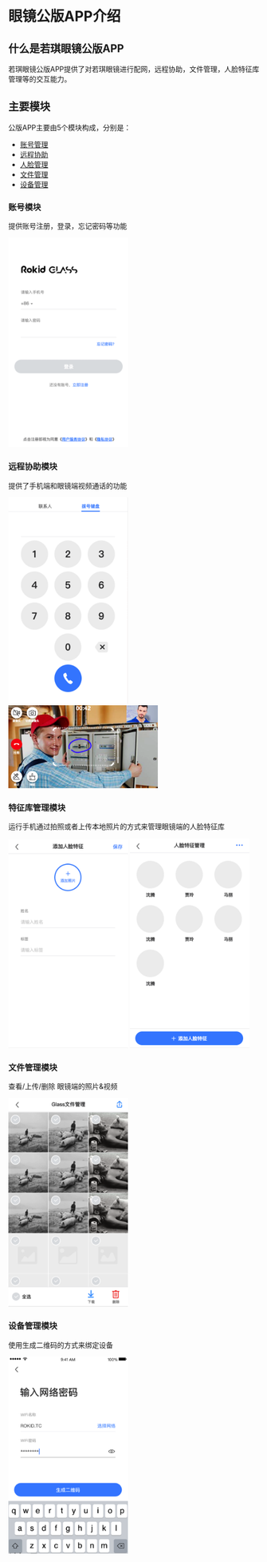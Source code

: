 # 眼镜公版APP介绍

## 什么是若琪眼镜公版APP
若琪眼镜公版APP提供了对若琪眼镜进行配网，远程协助，文件管理，人脸特征库管理等的交互能力。

## 主要模块

公版APP主要由5个模块构成，分别是：

- [账号管理](account.md)
- [远程协助](remotecooperation.md)
- [人脸管理](facemanager.md)
- [文件管理](filemanager.md)
- [设备管理](devicemanager.md)



### 账号模块
提供账号注册，登录，忘记密码等功能

<img width="240" alt="faceupdateactivity" src="images/login.png">

### 远程协助模块
提供了手机端和眼镜端视频通话的功能

<img width="240" alt="faceupdateactivity" src="images/remote_dialer.png">

<img width="300" alt="faceupdateactivity" src="images/remote_video.png">

### 特征库管理模块
运行手机通过拍照或者上传本地照片的方式来管理眼镜端的人脸特征库

<img width="240" alt="faceupdateactivity" src="images/face_add.png">

<img width="240" alt="faceupdateactivity" src="images/face_list.png">

### 文件管理模块
查看/上传/删除 眼镜端的照片&视频

<img width="240" alt="faceupdateactivity" src="images/filemanager.png">

### 设备管理模块
使用生成二维码的方式来绑定设备

<img width="240" alt="faceupdateactivity" src="images/wifi.png">







